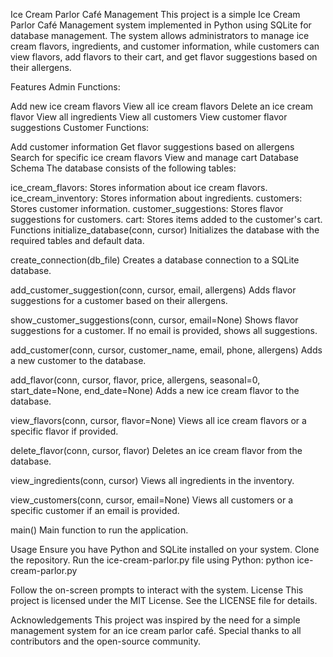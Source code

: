 Ice Cream Parlor Café Management
This project is a simple Ice Cream Parlor Café Management system implemented in Python using SQLite for database management. The system allows administrators to manage ice cream flavors, ingredients, and customer information, while customers can view flavors, add flavors to their cart, and get flavor suggestions based on their allergens.

Features
Admin Functions:

Add new ice cream flavors
View all ice cream flavors
Delete an ice cream flavor
View all ingredients
View all customers
View customer flavor suggestions
Customer Functions:

Add customer information
Get flavor suggestions based on allergens
Search for specific ice cream flavors
View and manage cart
Database Schema
The database consists of the following tables:

ice_cream_flavors: Stores information about ice cream flavors.
ice_cream_inventory: Stores information about ingredients.
customers: Stores customer information.
customer_suggestions: Stores flavor suggestions for customers.
cart: Stores items added to the customer's cart.
Functions
initialize_database(conn, cursor)
Initializes the database with the required tables and default data.

create_connection(db_file)
Creates a database connection to a SQLite database.

add_customer_suggestion(conn, cursor, email, allergens)
Adds flavor suggestions for a customer based on their allergens.

show_customer_suggestions(conn, cursor, email=None)
Shows flavor suggestions for a customer. If no email is provided, shows all suggestions.

add_customer(conn, cursor, customer_name, email, phone, allergens)
Adds a new customer to the database.

add_flavor(conn, cursor, flavor, price, allergens, seasonal=0, start_date=None, end_date=None)
Adds a new ice cream flavor to the database.

view_flavors(conn, cursor, flavor=None)
Views all ice cream flavors or a specific flavor if provided.

delete_flavor(conn, cursor, flavor)
Deletes an ice cream flavor from the database.

view_ingredients(conn, cursor)
Views all ingredients in the inventory.

view_customers(conn, cursor, email=None)
Views all customers or a specific customer if an email is provided.

main()
Main function to run the application.

Usage
Ensure you have Python and SQLite installed on your system.
Clone the repository.
Run the ice-cream-parlor.py file using Python: python ice-cream-parlor.py

Follow the on-screen prompts to interact with the system.
License
This project is licensed under the MIT License. See the LICENSE file for details.

Acknowledgements
This project was inspired by the need for a simple management system for an ice cream parlor café. Special thanks to all contributors and the open-source community.
